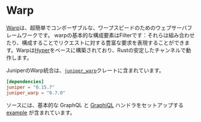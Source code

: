 # Warp

[Warp]は、超簡単でコンポーザブルな、ワープスピードのためのウェブサーバフレームワークです。
warpの基本的な構成要素はFilterです：それらは組み合わせたり、構成することでリクエストに対する豊富な要求を表現することができます。Warpは[Hyper]をベースに構築されており、Rustの安定したチャンネルで動作します。

JuniperのWarp統合は、[`juniper_warp`][juniper_warp]クレートに含まれています。

```toml
[dependencies]
juniper = "0.15.7"
juniper_warp = "0.7.0"
```

ソースには、基本的な GraphQL と [GraphiQL] ハンドラをセットアップする [example][example] が含まれています。

[graphiql]: https://github.com/graphql/graphiql
[hyper]: https://hyper.rs/
[warp]: https://crates.io/crates/warp
[juniper_warp]: https://github.com/graphql-rust/juniper/tree/master/juniper_warp
[example]: https://github.com/graphql-rust/juniper/blob/master/juniper_warp/examples/warp_server.rs